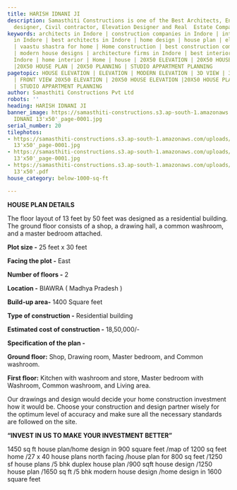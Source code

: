 ```yaml
---
title: HARISH IDNANI JI
description: Samasthiti Constructions is one of the Best Architects, Engineer, Interior
  designer, Civil contractor, Elevation Designer and Real  Estate Companies in Indore.
keywords: architects in Indore | construction companies in Indore | interior designer
  in Indore | best architects in Indore | home design | house plan | elevation design
  | vaastu shastra for home | Home construction | best construction companies in Indore
  | modern house designs | architecture firms in Indore | best interior designer in
  Indore | home interior | Home | house | 20X50 ELEVATION | 20X50 HOUSE ELEVATION
  |20X50 HOUSE PLAN | 20X50 PLANNING | STUDIO APPARTMENT PLANNING
pagetopic: HOUSE ELEVATION | ELEVATION | MODERN ELEVATION | 3D VIEW | 3D ELEVATION
  | FRONT VIEW 20X50 ELEVATION | 20X50 HOUSE ELEVATION |20X50 HOUSE PLAN | 20X50 PLANNING
  | STUDIO APPARTMENT PLANNING
author: Samasthiti Constructions Pvt Ltd
robots: ''
heading: HARISH IDNANI JI
banner_image: https://samasthiti-constructions.s3.ap-south-1.amazonaws.com/uploads/HARISH
  IDNANI 13'x50'_page-0001.jpg
serial_number: 20
tilephotos:
- https://samasthiti-constructions.s3.ap-south-1.amazonaws.com/uploads/HARISH IDNANI
  13'x50'_page-0001.jpg
- https://samasthiti-constructions.s3.ap-south-1.amazonaws.com/uploads/HARISH IDNANI
  13'x50'_page-0001.jpg
- https://samasthiti-constructions.s3.ap-south-1.amazonaws.com/uploads/HARISH IDNANI
  13'x50'.pdf
house_category: below-1000-sq-ft

---
```

**HOUSE PLAN DETAILS**

The floor layout of 13 feet by 50 feet was designed as a residential building. The ground floor consists of a shop, a drawing hall, a common washroom, and a master bedroom attached.

**Plot size -** 25 feet x 30 feet

**Facing the plot -** East

**Number of floors -** 2

**Location -** BIAWRA ( Madhya Pradesh )

**Build-up area-** 1400 Square feet

**Type of construction -** Residential building

**Estimated cost of construction -** 18,50,000/-

**Specification of the plan -**

**Ground floor:** Shop, Drawing room, Master bedroom, and Common washroom.

**First floor:** Kitchen with washroom and store, Master bedroom with Washroom, Common washroom, and Living area.

Our drawings and design would decide your home construction investment how it would be. Choose your construction and design partner wisely for the optimum level of accuracy and make sure all the necessary standards are followed on the site.

**“INVEST IN US TO MAKE YOUR INVESTMENT BETTER”**

1450 sq ft house plan/home design in 900 square feet /map of 1200 sq feet home /27 x 40 house plans north facing /house plan for 800 sq feet /1250 sf house plans /5 bhk duplex house plan /900 sqft house design /1250 house plan /1650 sq ft /5 bhk modern house design /home design in 1600 square feet